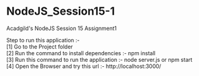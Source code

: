 # NodeJS_Session15-1
Acadgild's NodeJS Session 15 Assignment1


Step to run this application :-  
[1] Go to the Project folder  
[2] Run the command to install dependencies :- npm install  
[3] Run this command to run the application :- node server.js or npm start  
[4] Open the Browser and try this url :- http://localhost:3000/
